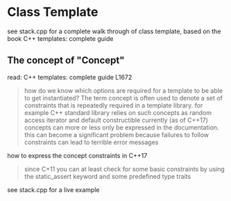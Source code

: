 # Class Template

see stack.cpp for a complete walk through of class template, based on 
the book C++ templates: complete guide

## The concept of "Concept"

read: C++ templates: complete guide L1672

> how do we know which options are required for a template to be able to
> get instantiated? The term concept is often used to denote a set of
> constraints that is repeatedly required in a template library.
> for example C++ standard library relies on such concepts as random access
> iterator and default constructible
> currently (as of C++17) concepts can more or less only be expressed in 
> the documentation.
> this can become a significant problem because failures to follow constraints
> can lead to terrible error messages

how to express the concept constraints in C++17

> since C+11 you can at least check for some basic constraints by using the
> static_assert keyword and some predefined type traits

see stack.cpp for a live example